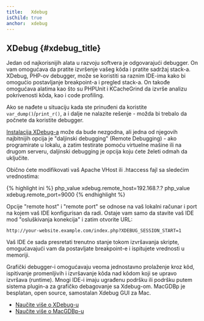 ```yaml
---
title:   Xdebug
isChild: true
anchor:  xdebug
---
```


## XDebug {#xdebug_title}

Jedan od najkorisnijih alata u razvoju softvera je odgovarajući debugger. On vam omogućava da pratite izvršenje vašeg
kôda i pratite sadržaj stack-a. XDebug, PHP-ov debugger, može se koristiti sa raznim IDE-ima kako bi omogućio
postavljanje breakpoint-a i pregled stack-a. On takođe omogućava alatima kao što su PHPUnit i KCacheGrind
da izvrše analizu pokrivenosti kôda, kao i code profiling.

Ako se nađete u situaciju kada ste prinuđeni da koristite `var_dump()`/`print_r()`, a i dalje ne nalazite
rešenje - možda bi trebalo da počnete da koristite debugger.

[Instalacija XDebug-a][xdebug-install] može da bude nezgodna, ali jedna od njegovih najbitnijih opcija je
"daljinski debugging" (Remote Debugging) - ako programirate u lokalu, a zatim testirate pomoću virtuelne
mašine ili na drugom serveru, daljinski debugging je opcija koju ćete želeti odmah da uključite.

Obično ćete modifikovati vaš Apache VHost ili .htaccess fajl sa sledećim vrednostima:

{% highlight ini %}
php_value xdebug.remote_host=192.168.?.?
php_value xdebug.remote_port=9000
{% endhighlight %}

Opcije "remote host" i "remote port" se odnose na vaš lokalni računar i port na kojem vaš IDE konfigurisan da radi.
Ostaje vam samo da stavite vaš IDE mod "osluškivanja konekcija" i zatim otvorite URL:

    http://your-website.example.com/index.php?XDEBUG_SESSION_START=1

Vaš IDE će sada presretati trenutno stanje tokom izvršavanja skripte, omogućavajući vam da postavljate breakpoint-e
i ispitujete vrednosti u memoriji.

Grafički debugger-i omogućavaju veoma jednostavno prolaženje kroz kôd, ispitivanje promenljivih i izvršavanje kôda nad
kôdom koji se upravo izvršava (runtime). Mnogi IDE-i imaju ugrađenu podršku ili podršku putem sistema plugin-a
za grafičko debagovanje sa Xdebug-om. MacGDBp je besplatan, open source, samostalan Xdebug GUI za Mac.

 * [Naučite više o XDebug-u][xdebug-docs]
 * [Naučite više o MacGDBp-u][macgdbp-install]


[xdebug-install]: http://xdebug.org/docs/install
[xdebug-docs]: http://xdebug.org/docs/
[macgdbp-install]: http://www.bluestatic.org/software/macgdbp/
